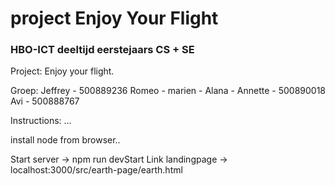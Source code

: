 # project Enjoy Your Flight
### HBO-ICT deeltijd eerstejaars CS + SE

Project: Enjoy your flight.

Groep:  Jeffrey  - 500889236
        Romeo    - 
        marien   - 
        Alana    - 
        Annette  - 500890018
        Avi      - 500888767

Instructions: 
...

install node from browser..

Start server -> npm run devStart
Link landingpage -> localhost:3000/src/earth-page/earth.html
